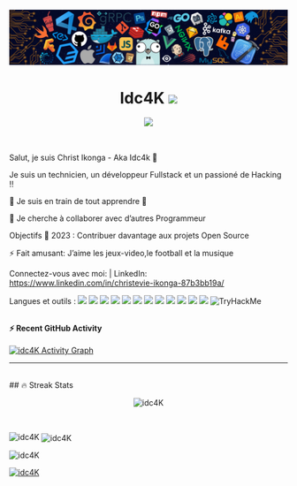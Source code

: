 
![Github Banner](https://github.com/Jaydeep-Yadav/Jaydeep-Yadav/blob/main/banner.png)

<h1 align="center">Idc4K <img src="https://media.giphy.com/media/hvRJCLFzcasrR4ia7z/giphy.gif" width="30"></h1>
<p align="center">
  <a href="https://github.com/DenverCoder1/readme-typing-svg"><img src="https://readme-typing-svg.herokuapp.com?color=%2336BCF7&size=24&center=true&lines=Dev+Web+Pentester+Dev+Mobile"></a>
</p>

<br>

Salut, je suis Christ Ikonga - Aka Idc4k 👋


Je suis un technicien, un développeur Fullstack et un passioné de Hacking !!

🌱 Je suis en train de tout apprendre 🤣

👯 Je cherche à collaborer avec d’autres Programmeur

Objectifs 🥅 2023 : Contribuer davantage aux projets Open Source

⚡ Fait amusant: J’aime les jeux-video,le football et la musique 

Connectez-vous avec moi:
| LinkedIn: https://www.linkedin.com/in/christevie-ikonga-87b3bb19a/


Langues et outils :
<img src="https://img.icons8.com/color/50/000000/django.png"/>
<img src="https://img.icons8.com/color/50/000000/java-coffee-cup-logo--v1.png"/>
<img src="https://img.icons8.com/color/50/000000/html-5--v2.png"/>
<img src="https://img.icons8.com/color/50/000000/git.png"/>
<img src="https://img.icons8.com/color/50/000000/python.png"/>
<img src="https://img.icons8.com/color/50/000000/postgreesql.png"/>
<img src="https://img.icons8.com/color/50/000000/mysql-logo.png"/>
<img src="https://img.icons8.com/color/50/000000/javascript--v1.png"/>
<img src="https://img.icons8.com/color/50/000000/c-programming.png"/>
<img src="https://img.icons8.com/fluency/48/000000/node-js.png"/>
<img src="https://img.icons8.com/color/50/000000/css3.png"/>
<img src="https://img.icons8.com/color/50/000000/dart.png"/>
<img src="https://tryhackme-badges.s3.amazonaws.com/idc22.png" alt="TryHackMe">

<br/>
  <summary><b>⚡ Recent GitHub Activity</b></summary>
  <br/>
   <a href="https://github.com/idc4K"><img alt="idc4K Activity Graph" src="https://activity-graph.herokuapp.com/graph?username=idc4K&custom_title=idc4K%20Contribution%20Graph&theme=react-dark" /></a>
  <br/>

<hr>
<br/>
## 🔥 Streak Stats
<p align="center"><img src="https://github-readme-streak-stats.herokuapp.com/?user=idc4K&theme=algolia" alt="idc4K" /></p>

<br>
<p><img align="left" src="https://github-readme-stats.vercel.app/api/top-langs?username=idc4K&show_icons=true&locale=en&layout=compact" alt="idc4K" /></p>

<p>&nbsp;<img align="center" src="https://github-readme-stats.vercel.app/api?username=idc4K&show_icons=true&locale=en" alt="idc4K" /></p>

<p align="left"> <img src="https://komarev.com/ghpvc/?username=idc4K&label=Profile%20views&color=0e75b6&style=flat" alt="idc4K" /> </p>

<p align="left"> <a href="https://github.com/ryo-ma/github-profile-trophy"><img src="https://github-profile-trophy.vercel.app/?username=idc4K" alt="idc4K" />
</a> 
</p>
